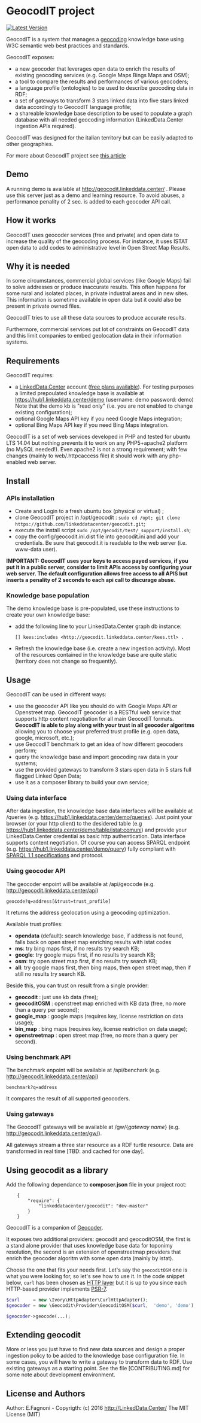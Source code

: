 # GeocodIT project
[![Latest Version](https://img.shields.io/packagist/v/linkeddatacenter/geocodit.svg?style=flat-square)](https://packagist.org/packages/linkeddatacenter/geocodit)

GeocodIT is a system that manages a [geocoding](https://en.wikipedia.org/wiki/Geocoding) knowledge base using W3C semantic web best practices and standards.

GeocodIT exposes:

- a new geocoder that leverages open data to enrich the results of existing  geocoding services (e.g. Google Maps Bings Maps and OSM);
- a tool to compare the results and performances of various geocoders;
- a language profile (ontologies) to be used to describe geocoding data in RDF;
- a set of gateways to transform 3 stars linked data into five stars linked data accordingly to GeocodIT language profile;
- a shareable knowledge base description to be used to populate a graph database with all needed geocoding information (LinkedData.Center ingestion APIs required).

GeocodIT was designed for the italian territory but can be easily adapted to other geographies.

For more about GeocodIT project see [this article](http://linkeddata.center/help/business/cases/geocodit-v1) 

## Demo
A running demo is available at http://geocodit.linkeddata.center/ . Please use this server just as a demo and learning resource. 
To avoid abuses, a performance penality of 2 sec. is added to each geocoder API call.

## How it works
GeocodIT uses geocoder services (free and private) and open data to increase the quality of the geocoding process.
For instance, it uses ISTAT open data to add codes to administrative level in Open Street Map Results.

## Why it is needed
In some circumstances, commercial global services (like Google Maps) fail to solve addresses or produce inaccurate results. 
This often happens for some rural and isolated places, in private industral areas and in new sites.
This information is sometime available in open data but it could also be present in private owned files.

GeocodIT tries to use all these data sources to produce accurate results.

Furthermore, commercial services put lot of constraints on GeocodIT data and this limit companies to embed geolocation data in their information systems.

## Requirements

GeocodIT requires:

- a [LinkedData.Center](http://LinkedData.Center/) account ([free plans
    available](http://linkeddata.center/home/pricing#cta)). For testing purposes a limited 
    prepoulated knowledge base is available at https://hub1.linkeddata.center/demo (username: demo password: demo)
	Note that the demo kb is "read only" (i.e. you are not enabled to change existing configuration);
- optional Google Maps API key if you need Google Maps integration;
- optional Bing Maps API key if you need Bing Maps integration.

GeocodIT is a set of web services developed in PHP and tested for ubuntu LTS 14.04 but nothing prevents it to work on any PHP5+apache2 platform  (no MySQL needed!). 
Even apache2 is not a strong requirement; with few changes (mainly to web/.httpcaccess file) it should work with any php-enabled web server.

## Install

### APIs installation

- Create and Login to a fresh ubuntu box (physical or virtual) ;
- clone GeocodIT project in /opt/geocodit : `sudo cd /opt; git clone https://github.com/linkeddatacenter/geocodit.git`;
- execute the install script `sudo /opt/gecodit/test/_support/install.sh`;
- copy the config/geocodit.ini.dist file into geocodit.ini and 
    add your credentials. Be sure that geocodit.it is
    readable to the web server (i.e. www-data user).

**IMPORTANT: GeocodIT uses your keys to access payed services, if you put it in a public server, consider to limit 
	APIs access by configuring your web server. 
	The default configuration allows free access to all APIS but inserts a penality of 2 seconds to each api call to discurage abuse.**

### Knowledge base population
The demo knowledge base is pre-populated, use these instructions to create your own knowledge base:

- add the following line to your LinkedData.Center graph db instance:
    ```
    [] kees:includes <http://geocodit.linkeddata.center/kees.ttl> .
    ```
- Refresh the knowledge base (i.e. create a new ingestion activity). Most of the resources contained in the knowledge base are quite static (territory does not change so frequently).
	
## Usage

GeocodIT can be used in different ways:
- use the geocoder API like you should do with Google Maps API or Openstreet map. GeocodIT geocoder is a RESTful web service that supports http content negotiation for all main GeocodIT formats. **GeocodIT is able to play along with your trust in all geocoder algoritms** allowing you to choose your preferred trust profile (e.g. open data, google, microsoft, etc.);
- use GeocodIT benchmark to get an idea of how different geocoders perform;
- query the knowledge base and import geocoding raw data in your systems;
- use the provided gateways to transform 3 stars open data in 5 stars full flagged Linked Open Data;
- use it as a composer library to build your own service;

### Using data interface

After data ingestion, the knowledge base data interfaces will be available at <your LinkedData.Center account enpoint>/queries (e.g. https://hub1.linkeddata.center/demo/queries).
Just point your browser (or your http client) to the desidered table (e.g https://hub1.linkeddata.center/demo/table/istat:comuni) and 
provide your LinkedData.Center credential as basic http authentication. Data interface supports content negotiation.
Of course you can access SPARQL endpoint (e.g. https://hub1.linkeddata.center/demo/query) fully compliant with [SPARQL 1.1 specifications](https://www.w3.org/TR/sparql11-query/) and protocol.

### Using geocoder API

The geocoder enpoint will be available at <your server ip or FQDN>/api/geocode (e.g. http://geocodit.linkeddata.center/api)

    geocode?q=address[&trust=trust_profile]

It returns the address geolocation using a geocoding optimization.

Available trust profiles:

- **opendata** (default): search knowledge base, if address is not found, falls back on open street map enriching results with istat codes
- **ms**: try bing maps first, if no results try search KB;
- **google**: try google maps first, if no results try search KB;
- **osm**: try open street map first, if no results try search KB;
- **all**: try google maps first, then bing maps, then open street map, then if still no results try search KB.

Beside this, you can trust on result from a single provider:

- **geocodit** : just use kb data (free);
- **geocoditOSM** : openstreet map enriched with KB data (free, no more than a query per second);
- **google_map** : google maps (requires key, license restriction on data usage);
- **bin_map** : bing maps (requires key, license restriction on data usage);
- **openstreetmap** : open street map (free, no more than a query per second).

### Using benchmark API

The benchmark enpoint will be available at <your server ip or FQDN>/api/benchark (e.g. http://geocodit.linkeddata.center/api)

    benchmark?q=address
    
It compares the result of all supported geocoders.
    
### Using  gateways

The GeocodIT gateways will be available at <your server ip or FQDN>/gw/{*gateway name*} (e.g. http://geocodit.linkeddata.center/gw/).

All gateways stream a three star resource as a RDF turtle resource. Data are transformed in real time [TBD: and cached for one day].

## Using geocodit as a library
Add the following dependance to **composer.json** file in your project root:

```
    {
        "require": {
            "linkeddatacenter/geocodit": "dev-master"
        }
    }
```

GeocodIT is a companion of [Geocoder](https://github.com/geocoder-php/Geocoder).

It exposes two additional providers: geocodit and geocoditOSM, the first is a stand alone provider that uses knowledge base data for toponimy resolution,
the second is an extension of openstreetmap providers that enrich the geocoder algoritm with some open data (mainly by istat).

Choose the one that fits your needs first. Let's say the `geocoditOSM` one is what
you were looking for, so let's see how to use it. In the code snippet below,
`curl` has been chosen as [HTTP layer](#http-adapters) but it is up to you
since each HTTP-based provider implements
[PSR-7](https://github.com/php-fig/fig-standards/blob/master/accepted/PSR-7-http-message.md).

```php
$curl     = new \Ivory\HttpAdapter\CurlHttpAdapter();
$geocoder = new \Geocodit\Provider\GeocoditOSM($curl,  'demo', 'demo');

$geocoder->geocode(...);
```

## Extending geocodit
More or less you just have to find new data sources and design a proper ingestion policy to be added to the knowledge base configuration file.
In some cases, you will have to write a gateway to transform data to RDF. Use existing gateways as a starting point.
See the file [CONTRIBUTING.md] for some note about development environment.

## License and Authors
Author: E.Fagnoni - 
Copyrigth: (c) 2016 http://LinkedData.Center/ The MIT License (MIT)

